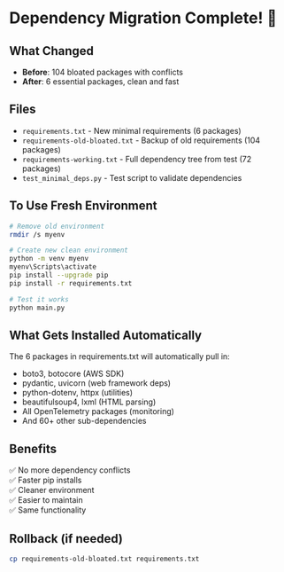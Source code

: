 # Dependency Migration Complete! 🎉

## What Changed
- **Before**: 104 bloated packages with conflicts
- **After**: 6 essential packages, clean and fast

## Files
- `requirements.txt` - New minimal requirements (6 packages)
- `requirements-old-bloated.txt` - Backup of old requirements (104 packages)
- `requirements-working.txt` - Full dependency tree from test (72 packages)
- `test_minimal_deps.py` - Test script to validate dependencies

## To Use Fresh Environment
```bash
# Remove old environment
rmdir /s myenv

# Create new clean environment
python -m venv myenv
myenv\Scripts\activate
pip install --upgrade pip
pip install -r requirements.txt

# Test it works
python main.py
```

## What Gets Installed Automatically
The 6 packages in requirements.txt will automatically pull in:
- boto3, botocore (AWS SDK)
- pydantic, uvicorn (web framework deps)
- python-dotenv, httpx (utilities)
- beautifulsoup4, lxml (HTML parsing)
- All OpenTelemetry packages (monitoring)
- And 60+ other sub-dependencies

## Benefits
✅ No more dependency conflicts  
✅ Faster pip installs  
✅ Cleaner environment  
✅ Easier to maintain  
✅ Same functionality  

## Rollback (if needed)
```bash
cp requirements-old-bloated.txt requirements.txt
```